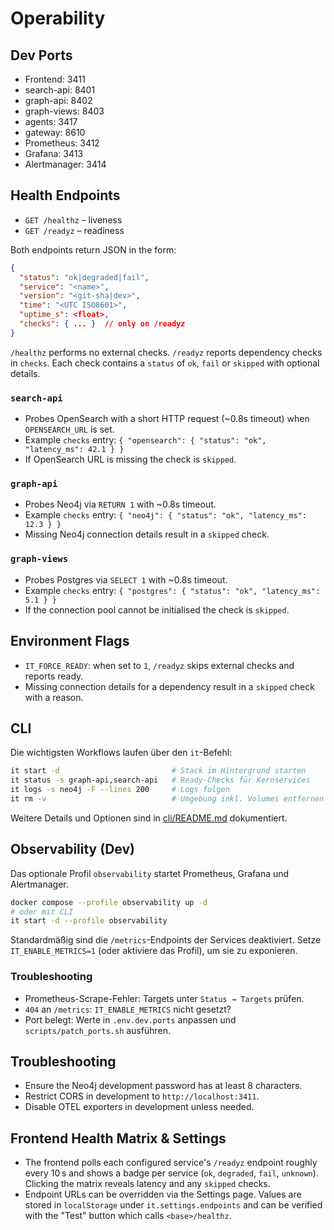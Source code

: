 # Operability

## Dev Ports
- Frontend: 3411
- search-api: 8401
- graph-api: 8402
- graph-views: 8403
- agents: 3417
- gateway: 8610
- Prometheus: 3412
- Grafana: 3413
- Alertmanager: 3414

## Health Endpoints
- `GET /healthz` – liveness
- `GET /readyz` – readiness

Both endpoints return JSON in the form:
```json
{
  "status": "ok|degraded|fail",
  "service": "<name>",
  "version": "<git-sha|dev>",
  "time": "<UTC ISO8601>",
  "uptime_s": <float>,
  "checks": { ... }  // only on /readyz
}
```

`/healthz` performs no external checks. `/readyz` reports dependency checks in `checks`. Each check contains a `status` of `ok`, `fail` or `skipped` with optional details.

### `search-api`
- Probes OpenSearch with a short HTTP request (~0.8s timeout) when `OPENSEARCH_URL` is set.
- Example `checks` entry: `{ "opensearch": { "status": "ok", "latency_ms": 42.1 } }`
- If OpenSearch URL is missing the check is `skipped`.

### `graph-api`
- Probes Neo4j via `RETURN 1` with ~0.8s timeout.
- Example `checks` entry: `{ "neo4j": { "status": "ok", "latency_ms": 12.3 } }`
- Missing Neo4j connection details result in a `skipped` check.

### `graph-views`
- Probes Postgres via `SELECT 1` with ~0.8s timeout.
- Example `checks` entry: `{ "postgres": { "status": "ok", "latency_ms": 5.1 } }`
- If the connection pool cannot be initialised the check is `skipped`.

## Environment Flags
- `IT_FORCE_READY`: when set to `1`, `/readyz` skips external checks and reports ready.
- Missing connection details for a dependency result in a `skipped` check with a reason.

## CLI

Die wichtigsten Workflows laufen über den `it`-Befehl:

```bash
it start -d                         # Stack im Hintergrund starten
it status -s graph-api,search-api   # Ready-Checks für Kernservices
it logs -s neo4j -F --lines 200     # Logs folgen
it rm -v                            # Umgebung inkl. Volumes entfernen
```

Weitere Details und Optionen sind in [cli/README.md](../cli/README.md) dokumentiert.

## Observability (Dev)

Das optionale Profil `observability` startet Prometheus, Grafana und Alertmanager.

```bash
docker compose --profile observability up -d
# oder mit CLI
it start -d --profile observability
```

Standardmäßig sind die `/metrics`-Endpoints der Services deaktiviert. Setze
`IT_ENABLE_METRICS=1` (oder aktiviere das Profil), um sie zu exponieren.

### Troubleshooting
- Prometheus-Scrape-Fehler: Targets unter `Status → Targets` prüfen.
- `404` an `/metrics`: `IT_ENABLE_METRICS` nicht gesetzt?
- Port belegt: Werte in `.env.dev.ports` anpassen und `scripts/patch_ports.sh` ausführen.

## Troubleshooting
- Ensure the Neo4j development password has at least 8 characters.
- Restrict CORS in development to `http://localhost:3411`.
- Disable OTEL exporters in development unless needed.

## Frontend Health Matrix & Settings

- The frontend polls each configured service's `/readyz` endpoint roughly every 10 s and shows a badge per service (`ok`, `degraded`, `fail`, `unknown`). Clicking the matrix reveals latency and any `skipped` checks.
- Endpoint URLs can be overridden via the Settings page. Values are stored in `localStorage` under `it.settings.endpoints` and can be verified with the "Test" button which calls `<base>/healthz`.
